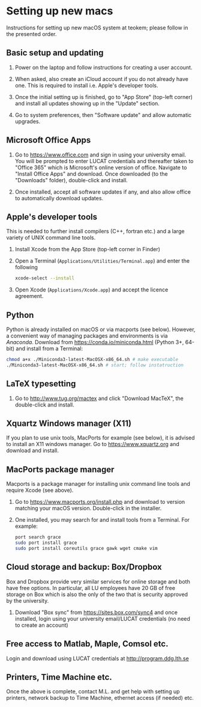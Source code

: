 # Setting up new macs

Instructions for setting up new macOS system at teokem; please follow in the presented order.

## Basic setup and updating

1. Power on the laptop and follow instructions for creating a user account.

2. When asked, also create an iCloud account if you do not already
   have one. This is required to install i.e. Apple's developer tools.

3. Once the initial setting up is finished, go to "App Store" (top-left corner)
   and install all updates showing up in the "Update" section.

4. Go to system preferences, then "Software update" and allow automatic
   upgrades.

## Microsoft Office Apps

1. Go to https://www.office.com and sign in using your university email.
   You will be prompted to enter LUCAT credentials and thereafter
   taken to "Office 365" which is Microsoft's online version of office.
   Navigate to "Install Office Apps" and download.
   Once downloaded (to the "Downloads" folder), double-click and install.

2. Once installed, accept all software updates if any, and also allow
   office to automatically download updates.

## Apple's developer tools

This is needed to further install compilers (C++, fortran etc.) and a large
variety of UNIX command line tools.

1. Install Xcode from the App Store (top-left corner in Finder)

2. Open a Terminal (`Applications/Utilities/Terminal.app`) and enter
   the following
   ~~~ bash
   xcode-select --install
   ~~~
3. Open Xcode (`Applications/Xcode.app`) and accept the licence agreement.

## Python

Python is already installed on macOS or via macports (see below). However, a convenient way of managing packages and environments is via _Anaconda_.
Download from https://conda.io/miniconda.html (Python 3+, 64-bit) and install from a Terminal:

~~~ bash
chmod a+x ./Miniconda3-latest-MacOSX-x86_64.sh # make executable
./Miniconda3-latest-MacOSX-x86_64.sh # start; follow instatruction
~~~

## LaTeX typesetting

1. Go to http://www.tug.org/mactex and click "Download MacTeX", the
  double-click and install.

## Xquartz Windows manager (X11)

If you plan to use unix tools, MacPorts for example (see below), it is advised
to install an X11 windows manager. Go to https://www.xquartz.org and
download and install.

## MacPorts package manager

Macports is a package manager for installing unix command line tools and require Xcode (see above).

1. Go to https://www.macports.org/install.php and download to version
   matching your macOS version. Double-click in the installer.

2. One installed, you may search for and install tools from a Terminal.
   For example:
   ~~~ bash
   port search grace
   sudo port install grace
   sudo port install coreutils grace gawk wget cmake vim
   ~~~

## Cloud storage and backup: Box/Dropbox

Box and Dropbox provide very similar services for online storage and both have free options. In particular, all LU employees have 20 GB of free storage on Box which is also the only of the two that is security approved by the university.

1. Download "Box sync" from https://sites.box.com/sync4 and once installed, login using your university email/LUCAT credentials (no need to create an account)

## Free access to Matlab, Maple, Comsol etc.

Login and download using LUCAT credentials at http://program.ddg.lth.se

## Printers, Time Machine etc.

Once the above is complete, contact M.L. and get help with setting up printers, network backup to Time Machine, ethernet access (if needed) etc.
